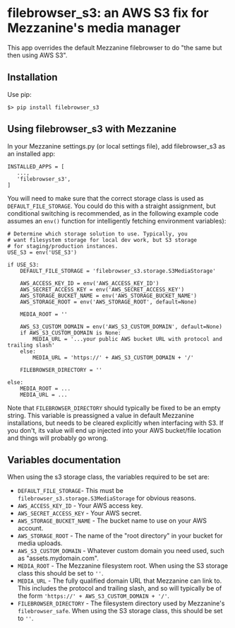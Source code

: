 # filebrowser_s3: an AWS S3 fix for Mezzanine's media manager

This app overrides the default Mezzanine filebrowser to do "the same but then using AWS S3".

## Installation

Use pip:

```
$> pip install filebrowser_s3
```

## Using filebrowser_s3 with Mezzanine

In your Mezzanine settings.py (or local settings file), add filebrowser_s3 as an installed app:

```
INSTALLED_APPS = [
   ...,
   'filebrowser_s3',
]
```

You will need to make sure that the correct storage class is used as `DEFAULT_FILE_STORAGE`. You could do this with a straight assignment, but conditional switching is recommended, as in the following example code assumes an `env()` function for intelligently fetching environment variables):

```
# Determine which storage solution to use. Typically, you
# want filesystem storage for local dev work, but S3 storage
# for staging/production instances.
USE_S3 = env('USE_S3')

if USE_S3:
    DEFAULT_FILE_STORAGE = 'filebrowser_s3.storage.S3MediaStorage'

    AWS_ACCESS_KEY_ID = env('AWS_ACCESS_KEY_ID')
    AWS_SECRET_ACCESS_KEY = env('AWS_SECRET_ACCESS_KEY')
    AWS_STORAGE_BUCKET_NAME = env('AWS_STORAGE_BUCKET_NAME')
    AWS_STORAGE_ROOT = env('AWS_STORAGE_ROOT', default=None)

    MEDIA_ROOT = ''

    AWS_S3_CUSTOM_DOMAIN = env('AWS_S3_CUSTOM_DOMAIN', default=None)
    if AWS_S3_CUSTOM_DOMAIN is None:
        MEDIA_URL = '...your public AWS bucket URL with protocol and trailing slash'
    else:
        MEDIA_URL = 'https://' + AWS_S3_CUSTOM_DOMAIN + '/'

    FILEBROWSER_DIRECTORY = ''

else:
    MEDIA_ROOT = ...
    MEDIA_URL = ...
```
Note that `FILEBROWSER_DIRECTORY` should typically be fixed to be an empty string. This variable is preassigned a value in default Mezzanine installations, but needs to be cleared explicitly when interfacing with S3. If you don't, its value will end up injected into your AWS bucket/file location and things will probably go wrong.

## Variables documentation

When using the s3 storage class, the variables required to be set are:

- `DEFAULT_FILE_STORAGE`- This must be `filebrowser_s3.storage.S3MediaStorage` for obvious reasons.
- `AWS_ACCESS_KEY_ID` - Your AWS access key.
- `AWS_SECRET_ACCESS_KEY` - Your AWS secret.
- `AWS_STORAGE_BUCKET_NAME` - The bucket name to use on your AWS account.
- `AWS_STORAGE_ROOT` - The name of the "root directory" in your bucket for media uploads.
- `AWS_S3_CUSTOM_DOMAIN` - Whatever custom domain you need used, such as "assets.mydomain.com".
- `MEDIA_ROOT` - The Mezzanine filesystem root. When using the S3 storage class this should be set to `''`.
- `MEDIA_URL` - The fully qualified domain URL that Mezzanine can link to. This includes the protocol and trailing slash, and so will typically be of the form `'https://' + AWS_S3_CUSTOM_DOMAIN + '/'`.
- `FILEBROWSER_DIRECTORY` - The filesystem directory used by Mezzanine's `filebrowser_safe`. When using the S3 storage class, this should be set to `''`.
